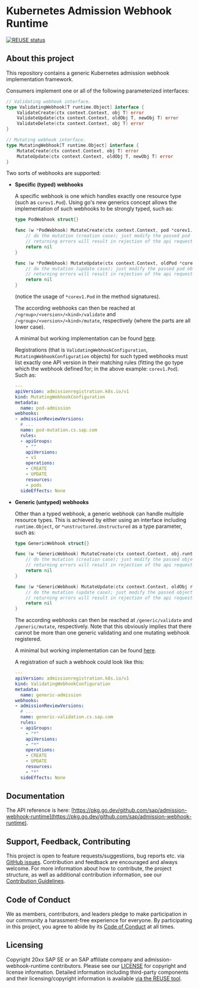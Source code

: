 # Kubernetes Admission Webhook Runtime

[![REUSE status](https://api.reuse.software/badge/github.com/SAP/admission-webhook-runtime)](https://api.reuse.software/info/github.com/SAP/admission-webhook-runtime)

## About this project

This repository contains a generic Kubernetes admission webhook implementation framework.

Consumers implement one or all of the following parameterized interfaces:

```go
// Validating webhook interface.
type ValidatingWebhook[T runtime.Object] interface {
	ValidateCreate(ctx context.Context, obj T) error
	ValidateUpdate(ctx context.Context, oldObj T, newObj T) error
	ValidateDelete(ctx context.Context, obj T) error
}

// Mutating webhook interface.
type MutatingWebhook[T runtime.Object] interface {
	MutateCreate(ctx context.Context, obj T) error
	MutateUpdate(ctx context.Context, oldObj T, newObj T) error
}
```

Two sorts of webhooks are supported:

- **Specific (typed) webhooks**

  A specific webhook is one which handles exactly one resource type (such as `corev1.Pod`).
  Using go's new generics concept allows the implementation of such webhooks to be strongly typed, such as:

  ```go
  type PodWebhook struct{}

  func (w *PodWebhook) MutateCreate(ctx context.Context, pod *corev1.Pod) error {
      // do the mutation (creation case); just modify the passed pod object ...
      // returning errors will result in rejection of the api request
      return nil
  }

  func (w *PodWebhook) MutateUpdate(ctx context.Context, oldPod *corev1.Pod, newPod *corev1.Pod) error {
      // do the mutation (update case); just modify the passed pod object ...
      // returning errors will result in rejection of the api request
      return nil
  }
  ```

  (notice the usage of `*corev1.Pod` in the method signatures).

  The according webhooks can then be reached at `/<group>/<version>/<kind>/validate` and `/<group>/<version>/<kind>/mutate`, respectively (where the parts are all lower case).

  A minimal but working implementation can be found [here](./examples/pod-mutation/main.go).

  Registrations (that is `ValidatingWebhookConfiguration`, `MutatingWebhookConfiguration` objects) for such typed webhooks must list exactly one API version in their matching rules
  (fitting the go type which the webhook defined for; in the above example: `corev1.Pod`). Such as:

  ```yaml
  ---
  apiVersion: admissionregistration.k8s.io/v1
  kind: MutatingWebhookConfiguration
  metadata:
    name: pod-admission
  webhooks:
  - admissionReviewVersions:
    # ...
    name: pod-mutation.cs.sap.com
    rules:
    - apiGroups:
      - ""
      apiVersions:
      - v1
      operations:
      - CREATE
      - UPDATE
      resources:
      - pods
    sideEffects: None
  ```

- **Generic (untyped) webhooks**

  Other than a typed webhook, a generic webhook can handle multiple resource types.
  This is achieved by either using an interface including `runtime.Object`, or `*unstructured.Unstructured` as a type parameter, such as:

  ```go
  type GenericWebhook struct{}

  func (w *GenericWebhook) MutateCreate(ctx context.Context, obj.runtime.Object) error {
      // do the mutation (creation case); just modify the passed object ...
      // returning errors will result in rejection of the api request
      return nil
  }

  func (w *GenericWebhook) MutateUpdate(ctx context.Context, oldObj runtime.Object, newObj runtime.Object) error {
      // do the mutation (update case); just modify the passed object ...
      // returning errors will result in rejection of the api request
      return nil
  }
  ```

  The according webhooks can then be reached at `/generic/validate` and `/generic/mutate`, respectively. Note that this obviously implies that there cannot be more than one generic validating and one mutating webhook registered.

  A minimal but working implementation can be found [here](./examples/generic-validation/main.go).

  A registration of such a webhook could look like this:

  ```yaml
  ---
  apiVersion: admissionregistration.k8s.io/v1
  kind: ValidatingWebhookConfiguration
  metadata:
    name: generic-admission
  webhooks:
  - admissionReviewVersions:
    # ...
    name: generic-validation.cs.sap.com
    rules:
    - apiGroups:
      - "*"
      apiVersions:
      - "*"
      operations:
      - CREATE
      - UPDATE
      resources:
      - "*"
    sideEffects: None
  ```

## Documentation

The API reference is here: [https://pkg.go.dev/github.com/sap/admission-webhook-runtime](https://pkg.go.dev/github.com/sap/admission-webhook-runtime).

## Support, Feedback, Contributing

This project is open to feature requests/suggestions, bug reports etc. via [GitHub issues](https://github.com/SAP/admission-webhook-runtime/issues). Contribution and feedback are encouraged and always welcome. For more information about how to contribute, the project structure, as well as additional contribution information, see our [Contribution Guidelines](CONTRIBUTING.md).

## Code of Conduct

We as members, contributors, and leaders pledge to make participation in our community a harassment-free experience for everyone. By participating in this project, you agree to abide by its [Code of Conduct](https://github.com/SAP/.github/blob/main/CODE_OF_CONDUCT.md) at all times.

## Licensing

Copyright 20xx SAP SE or an SAP affiliate company and admission-webhook-runtime contributors. Please see our [LICENSE](LICENSE) for copyright and license information. Detailed information including third-party components and their licensing/copyright information is available [via the REUSE tool](https://api.reuse.software/info/github.com/SAP/admission-webhook-runtime).
